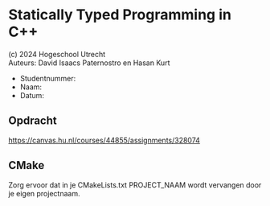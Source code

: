 

# Statically Typed Programming in C++

(c) 2024 Hogeschool Utrecht  
Auteurs: David Isaacs Paternostro en Hasan Kurt

* Studentnummer:
* Naam:
* Datum:

## Opdracht
https://canvas.hu.nl/courses/44855/assignments/328074



## CMake
Zorg ervoor dat in je CMakeLists.txt PROJECT_NAAM wordt vervangen door je eigen projectnaam.